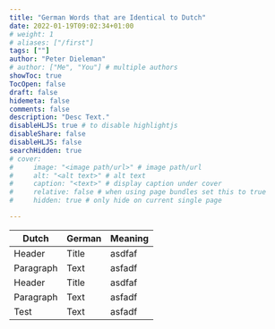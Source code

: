 ```yaml
---
title: "German Words that are Identical to Dutch"
date: 2022-01-19T09:02:34+01:00
# weight: 1
# aliases: ["/first"]
tags: [""]
author: "Peter Dieleman"
# author: ["Me", "You"] # multiple authors
showToc: true
TocOpen: false
draft: false
hidemeta: false
comments: false
description: "Desc Text."
disableHLJS: true # to disable highlightjs
disableShare: false
disableHLJS: false
searchHidden: true
# cover:
#     image: "<image path/url>" # image path/url
#     alt: "<alt text>" # alt text
#     caption: "<text>" # display caption under cover
#     relative: false # when using page bundles set this to true
#     hidden: true # only hide on current single page

---
```


| Dutch     | German | Meaning |
| --------- | ------ | ------- |
| Header    | Title  | asdfaf  |
| Paragraph | Text   | asfadf  |
| Header    | Title  | asdfaf  |
| Paragraph | Text   | asfadf  |
| Test		| Text   | asfadf  | 
